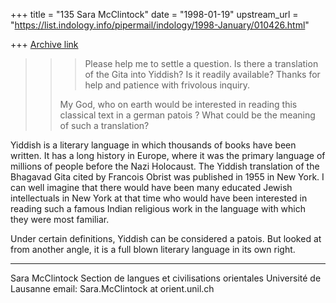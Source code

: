 +++
title = "135 Sara McClintock"
date = "1998-01-19"
upstream_url = "https://list.indology.info/pipermail/indology/1998-January/010426.html"

+++
[Archive link](https://list.indology.info/pipermail/indology/1998-January/010426.html)

>>>Please help me to settle a question.  Is there a translation of the
>>>Gita into Yiddish?  Is it readily available?  Thanks for help
>>>and patience with frivolous inquiry.
>>>
>>My God, who on earth would be interested in reading this classical text  in
>a german patois ? What could be the meaning of such a translation?

Yiddish is a literary language in which thousands of books have been
written. It has a long history in Europe, where it was the primary language
of millions of people before the Nazi Holocaust. The Yiddish translation of
the Bhagavad Gita cited by Francois Obrist was published in 1955 in New
York. I can well imagine that there would have been many educated Jewish
intellectuals in New York at that time who would have been interested in
reading such a famous Indian religious work in the language with which they
were most familiar.

Under certain definitions, Yiddish can be considered a patois. But looked
at from another angle, it is a full blown literary language in its own right.
____________________

Sara McClintock
Section de langues et civilisations orientales
Université de Lausanne
email: Sara.McClintock at orient.unil.ch



